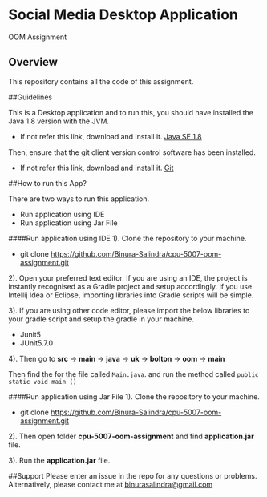 # Social Media Desktop Application
OOM  Assignment

## Overview
This repository contains all the code of this assignment.

##Guidelines

This is a Desktop application and to run this, you should have installed the Java 1.8 version with the JVM.

* If not refer this link, download and install it. [Java SE 1.8](https://www.oracle.com/java/technologies/javase/javase-jdk8-downloads.html)

Then, ensure that the git client version control software has been installed.

* If not refer this link, download and install it. [Git](https://git-scm.com/downloads)

##How to run this App?

There are two ways to run this application.
* Run application using IDE
* Run application using Jar File

####Run application using IDE
1). Clone the repository to your machine.

* git clone https://github.com/Binura-Salindra/cpu-5007-oom-assignment.git
 
2). Open your preferred text editor. If you are using an IDE, the project is instantly recognised as a Gradle project and setup accordingly. If you use Intellij Idea or Eclipse, importing libraries into Gradle scripts will be simple. 

3).  If you are using other code editor, please import the below libraries to your gradle script and setup the gradle in your machine.

* Junit5
* JUnit5.7.0

4). Then go to **src** -> **main** -> **java** -> **uk** -> **bolton** -> **oom** -> **main**

Then find the for the file called `Main.java`. and run the method called `public static void main ()`

####Run application using Jar File
1). Clone the repository to your machine.

* git clone https://github.com/Binura-Salindra/cpu-5007-oom-assignment.git

2). Then open folder **cpu-5007-oom-assignment** and find **application.jar** file.

3). Run the **application.jar** file.


##Support
Please enter an issue in the repo for any questions or problems. 
<br> Alternatively, please contact me at binurasalindra@gmail.com



    